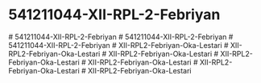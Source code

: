 # 541211044-XII-RPL-2-Febriyan
#   5 4 1 2 1 1 0 4 4 - X I I - R P L - 2 - F e b r i y a n  
 #   5 4 1 2 1 1 0 4 4 - X I I - R P L - 2 - F e b r i y a n  
 #   5 4 1 2 1 1 0 4 4 - X I I - R P L - 2 - F e b r i y a n  
 #   X I I - R P L 2 - F e b r i y a n - O k a - L e s t a r i  
 #   X I I - R P L 2 - F e b r i y a n - O k a - L e s t a r i  
 #   X I I - R P L 2 - F e b r i y a n - O k a - L e s t a r i  
 #   X I I - R P L 2 - F e b r i y a n - O k a - L e s t a r i  
 #   X I I - R P L 2 - F e b r i y a n - O k a - L e s t a r i  
 #   X I I - R P L 2 - F e b r i y a n - O k a - L e s t a r i  
 #   X I I - R P L 2 - F e b r i y a n - O k a - L e s t a r i  
 